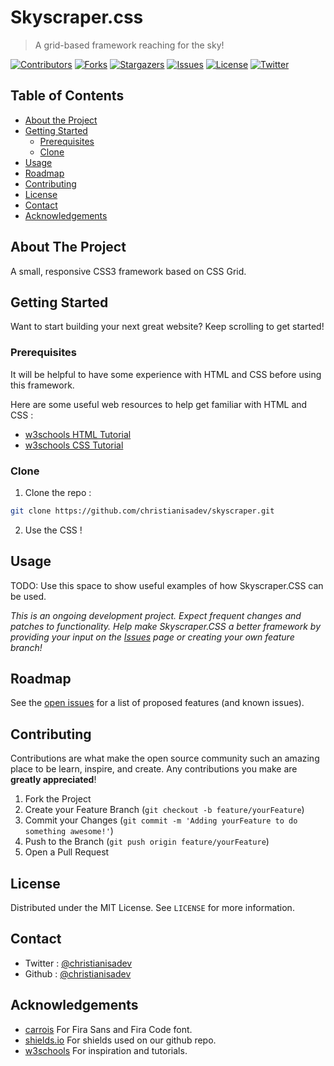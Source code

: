 # Skyscraper.css
> A grid-based framework reaching for the sky!

[![Contributors][contributors-shield]][contributors-url]
[![Forks][forks-shield]][forks-url]
[![Stargazers][stars-shield]][stars-url]
[![Issues][issues-shield]][issues-url]
[![License][license-shield]][license-url]
[![Twitter][twitter-shield]][twitter-url]

## Table of Contents

* [About the Project](#about-the-project)
* [Getting Started](#getting-started)
  * [Prerequisites](#prerequisites)
  * [Clone](#clone)
* [Usage](#usage)
* [Roadmap](#roadmap)
* [Contributing](#contributing)
* [License](#license)
* [Contact](#contact)
* [Acknowledgements](#acknowledgements)

## About The Project

A small, responsive CSS3 framework based on CSS Grid.

## Getting Started

Want to start building your next great website? Keep scrolling to get started!

### Prerequisites

It will be helpful to have some experience with HTML and CSS before using this framework.

Here are some useful web resources to help get familiar with HTML and CSS : 
* [w3schools HTML Tutorial](https://www.w3schools.com/html/default.asp)
* [w3schools CSS Tutorial](https://www.w3schools.com/css/default.asp)

### Clone 
1. Clone the repo :
```sh
git clone https://github.com/christianisadev/skyscraper.git
```
2. Use the CSS !

## Usage

TODO: Use this space to show useful examples of how Skyscraper.CSS can be used. 

_This is an ongoing development project. Expect frequent changes and patches to functionality. Help make Skyscraper.CSS a better framework by providing your input on the [Issues](https://github.com/christianisadev/skyscraper/issues) page or creating your own feature branch!_

## Roadmap

See the [open issues](https://github.com/christianisadev/skyscraper/issues) for a list of proposed features (and known issues).

## Contributing

Contributions are what make the open source community such an amazing place to be learn, inspire, and create. Any contributions you make are **greatly appreciated**!

1. Fork the Project
2. Create your Feature Branch (`git checkout -b feature/yourFeature`)
3. Commit your Changes (`git commit -m 'Adding yourFeature to do something awesome!'`)
4. Push to the Branch (`git push origin feature/yourFeature`)
5. Open a Pull Request

## License

Distributed under the MIT License. See `LICENSE` for more information.

## Contact

* Twitter : [@christianisadev](https://twitter.com/christianisadev)
* Github : [@christianisadev](https://github.com/christianisadev)

## Acknowledgements

* [carrois](https://carrois.com/) For Fira Sans and Fira Code font.
* [shields.io](https://shields.io/) For shields used on our github repo.
* [w3schools](https://www.w3schools.com/) For inspiration and tutorials.

[contributors-shield]: https://img.shields.io/github/contributors/christianisadev/skyscraper.svg?style=for-the-badge
[contributors-url]: https://github.com/christianisadev/skyscraper/graphs/contributors
[forks-shield]: https://img.shields.io/github/forks/christianisadev/skyscraper.svg?style=for-the-badge
[forks-url]: https://github.com/christianisadev/skyscraper/network/members
[stars-shield]: https://img.shields.io/github/stars/christianisadev/skyscraper.svg?style=for-the-badge
[stars-url]: https://github.com/ochristianisadev/skyscraper/stargazers
[issues-shield]: https://img.shields.io/github/issues/christianisadev/skyscraper.svg?style=for-the-badge
[issues-url]: https://github.com/christianisadev/skyscraper/issues
[license-shield]: https://img.shields.io/github/license/christianisadev/skyscraper?style=for-the-badge
[license-url]: https://github.com/christianisadev/skyscraper/blob/master/LICENSE.txt
[twitter-shield]: https://img.shields.io/twitter/follow/christianisadev?label=Follow&style=for-the-badge
[twitter-url]: https://twitter.com/intent/follow?screen_name=christianisadev
